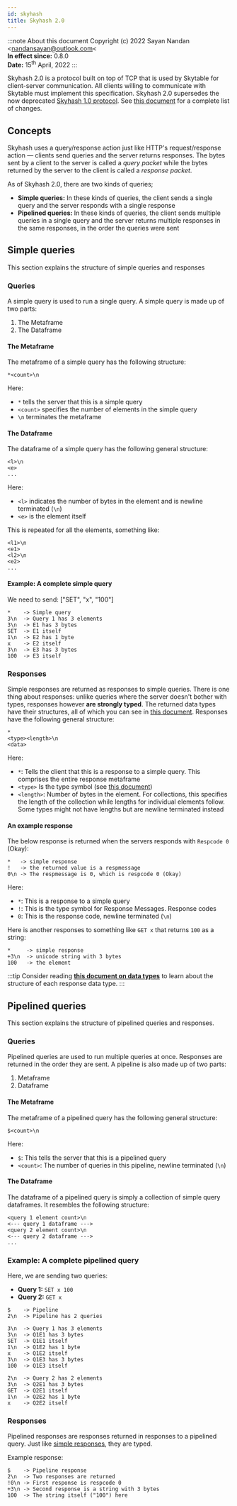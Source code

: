 ```yaml
---
id: skyhash
title: Skyhash 2.0
---
```


:::note About this document
Copyright (c) 2022 Sayan Nandan &lt;nandansayan@outlook.com&lt;  
**In effect since:** 0.8.0  
**Date:** 15<sup>th</sup> April, 2022
:::

Skyhash 2.0 is a protocol built on top of TCP that is used by Skytable for client-server communication.
All clients willing to communicate with Skytable must implement this specification. Skyhash 2.0 supersedes
the now deprecated [Skyhash 1.0 protocol](deprecated/skyhash-1.0). See [this document](skyhash-changelog) 
for a complete list of changes.

## Concepts

Skyhash uses a query/response action just like HTTP's request/response action &mdash; clients send queries and the server returns responses. The bytes sent by a client to the server is called a _query packet_ while the bytes returned by the server to the client is called a _response packet_.

As of Skyhash 2.0, there are two kinds of queries;

- **Simple queries:** In these kinds of queries, the client sends a single query and the server responds
  with a single response
- **Pipelined queries:** In these kinds of queries, the client sends multiple queries in a single query and the server returns multiple responses in the same responses, in the order the queries were sent

## Simple queries

This section explains the structure of simple queries and responses

### Queries

A simple query is used to run a single query. A simple query is made up of two parts:

1. The Metaframe
2. The Dataframe

#### The Metaframe

The metaframe of a simple query has the following structure:

```
*<count>\n
```

Here:

- `*` tells the server that this is a simple query
- `<count>` specifies the number of elements in the simple query
- `\n` terminates the metaframe

#### The Dataframe

The dataframe of a simple query has the following general structure:

```
<l>\n
<e>
...
```

Here:

- `<l>` indicates the number of bytes in the element and is newline terminated (`\n`)
- `<e>` is the element itself

This is repeated for all the elements, something like:

```
<l1>\n
<e1>
<l2>\n
<e2>
...
```

#### Example: A complete simple query

We need to send: ["SET", "x", "100"]

```
*    -> Simple query
3\n  -> Query 1 has 3 elements
3\n  -> E1 has 3 bytes
SET  -> E1 itself
1\n  -> E2 has 1 byte
x    -> E2 itself
3\n  -> E3 has 3 bytes
100  -> E3 itself
```

### Responses

Simple responses are returned as responses to simple queries. There is one thing about responses: unlike queries where the server doesn't bother with types, responses however **are strongly typed**. The returned data types have their structures, all of which you can see in [this document](data-types). Responses have the following general structure:

```
*
<type><length>\n
<data>
```

Here:

- `*`: Tells the client that this is a response to a simple query. This comprises the entire response metaframe
- `<type>` Is the type symbol (see [this document](data-types))
- `<length>`: Number of bytes in the element. For collections, this specifies the length of the collection while lengths for individual elements follow. Some types might not have lengths but are newline terminated instead

#### An example response

The below response is returned when the servers responds with `Respcode 0` (Okay):

```
*   -> simple response
!	-> the returned value is a respmessage
0\n	-> The respmessage is 0, which is respcode 0 (Okay)
```

Here:

- `*`: This is a response to a simple query
- `!`: This is the type symbol for Response Messages. Response codes
- `0`: This is the response code, newline terminated (`\n`)

Here is another responses to something like `GET x` that returns `100` as a string:

```
*     -> simple response
+3\n  -> unicode string with 3 bytes
100	  -> the element
```

:::tip
Consider reading **[this document on data types](data-types)** to learn about the structure of each response data type.
:::

## Pipelined queries

This section explains the structure of pipelined queries and responses.

### Queries

Pipelined queries are used to run multiple queries at once. Responses are returned in the order they are sent. A pipeline is also made up of two parts:

1. Metaframe
2. Dataframe

#### The Metaframe

The metaframe of a pipelined query has the following general structure:

```
$<count>\n
```

Here:

- `$`: This tells the server that this is a pipelined query
- `<count>`: The number of queries in this pipeline, newline terminated (`\n`)

#### The Dataframe

The dataframe of a pipelined query is simply a collection of simple query dataframes. It resembles the following structure:

```
<query 1 element count>\n
<--- query 1 dataframe --->
<query 2 element count>\n
<--- query 2 dataframe --->
...
```

### Example: A complete pipelined query

Here, we are sending two queries:

- **Query 1:** `SET x 100`
- **Query 2:** `GET x`

```
$    -> Pipeline
2\n  -> Pipeline has 2 queries

3\n  -> Query 1 has 3 elements
3\n  -> Q1E1 has 3 bytes
SET  -> Q1E1 itself
1\n  -> Q1E2 has 1 byte
x    -> Q1E2 itself
3\n  -> Q1E3 has 3 bytes
100  -> Q1E3 itself

2\n  -> Query 2 has 2 elements
3\n  -> Q2E1 has 3 bytes
GET  -> Q2E1 itself
1\n  -> Q2E2 has 1 byte
x    -> Q2E2 itself
```

### Responses

Pipelined responses are responses returned in responses to a pipelined query. Just like [simple responses](#simple-responses), they are typed.

Example response:

```
$	 -> Pipeline response
2\n	 -> Two responses are returned
!0\n -> First response is respcode 0
+3\n -> Second response is a string with 3 bytes
100  -> The string itself ("100") here
```
